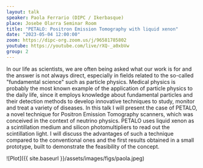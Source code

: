 ```yaml
---
layout: talk
speaker: Paola Ferrario (DIPC / Ikerbasque)
place: Josebe Olarra Seminar Room
title: "PETALO: Positron Emission Tomography with liquid xenon"
date: "2023-05-04 12:00:00"
zoom: https://dipc-org.zoom.us/j/96581785802
youtube: https://youtube.com/live/rXQ-_a0xbVw
group: 2
---
```


In our life as scientists, we are often being asked what our work is for and the answer is not always direct, especially in fields related to the so-called "fundamental science" such as particle physics. 
Medical physics is probably the most known example of the application of particle physics to the daily life, since it employs knowledge about fundamental particles and their detection methods to develop innovative techniques to study, monitor and treat a variety of diseases.
In this talk I will present the case of PETALO, a novel technique for Positron Emission Tomography scanners, which was conceived in the context of neutrino physics. PETALO uses liquid xenon as a scintillation medium and silicon photomultipliers to read out the scintillation light. I will discuss the advantages of such a technique compared to the conventional ones and the first results obtained in a small prototype, built to demonstrate the feasibility of the concept.

![Plot]({{ site.baseurl }}/assets/images/figs/paola.jpeg)
